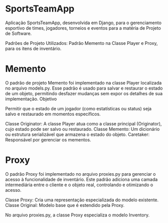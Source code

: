 # SportsTeamApp

 
Aplicação SportsTeamApp, desenvolvida em Django, para o gerenciamento esportivo de times, jogadores, torneios e eventos para a matéria de Projeto de Software.

Padrões de Projeto Utilizados:
Padrão Memento na Classe Player e Proxy, para os itens de inventário.

# Memento
O padrão de projeto Memento foi implementado na classe Player localizada no arquivo models.py. Esse padrão é usado para salvar e restaurar o estado de um objeto, permitindo desfazer mudanças sem expor os detalhes de sua implementação.
Objetivo

Permitir que o estado de um jogador (como estatísticas ou status) seja salvo e restaurado em momentos específicos. 

Classe Originator: A classe Player atua como a classe principal (Originator), cujo estado pode ser salvo ou restaurado.
Classe Memento: Um dicionário ou estrutura serializável que armazena o estado do objeto.
Caretaker: Responsável por gerenciar os mementos.

# Proxy
O padrão Proxy foi implementado no arquivo proxies.py para gerenciar o acesso à funcionalidade de inventário. Este padrão adiciona uma camada intermediária entre o cliente e o objeto real, controlando e otimizando o acesso.

Classe Proxy: Cria uma representação especializada do modelo existente.
Classe Original: Modelo base que é estendido pela Proxy.

No arquivo proxies.py, a classe Proxy especializa o modelo Inventory.
